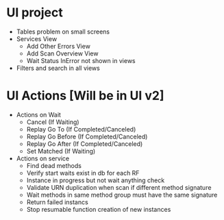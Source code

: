 ﻿# UI project
* Tables problem on small screens
* Services View
	* Add Other Errors View
	* Add Scan Overview View
	* Wait Status InError not shown in views
* Filters and search in all views
	


# UI Actions [Will be in UI v2]
* Actions on Wait 
	* Cancel (If Waiting)
	* Replay Go To (If Completed/Canceled)
	* Replay Go Before (If Completed/Canceled)
	* Replay Go After (If Completed/Canceled)
	* Set Matched (If Waiting)
* Actions on service
	* Find dead methods
	* Verify start waits exist in db for each RF
	* Instance in progress but not wait anything check
	* Validate URN duplication when scan if different method signature
	* Wait methods in same method group must have the same signature
	* Return failed instancs
	* Stop resumable function creation of new instances